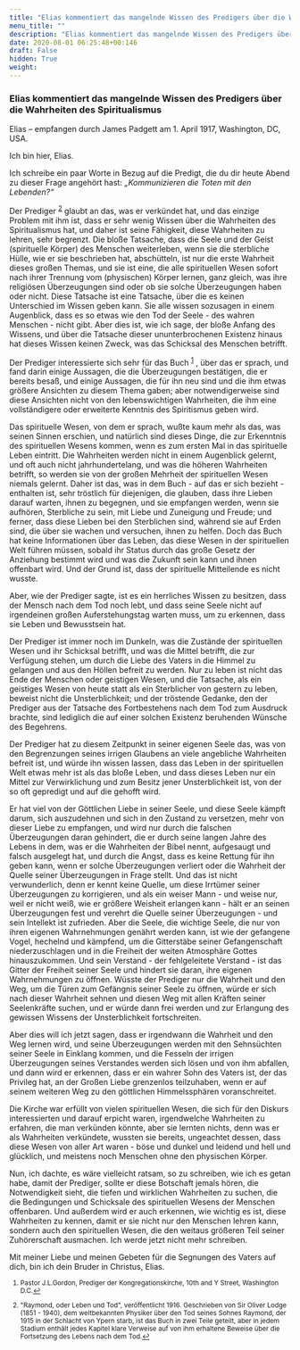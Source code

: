 ```yaml
---
title: "Elias kommentiert das mangelnde Wissen des Predigers über die Wahrheiten des Spiritualismus"
menu_title: ""
description: "Elias kommentiert das mangelnde Wissen des Predigers über die Wahrheiten des Spiritualismus"
date: 2020-08-01 06:25:48+00:146
draft: False
hidden: True
weight:
---
```

### Elias kommentiert das mangelnde Wissen des Predigers über die Wahrheiten des Spiritualismus

Elias – empfangen durch James Padgett am 1. April 1917, Washington, DC, USA.

Ich bin hier, Elias.

Ich schreibe ein paar Worte in Bezug auf die Predigt, die du dir heute Abend zu dieser Frage angehört hast: *„Kommunizieren die Toten mit den Lebenden?“*

Der Prediger <sup id="a2">[2](#f2)</sup> glaubt an das, was er verkündet hat, und das einzige Problem mit ihm ist, dass er sehr wenig Wissen über die Wahrheiten des Spiritualismus hat, und daher ist seine Fähigkeit, diese Wahrheiten zu lehren, sehr begrenzt. Die bloße Tatsache, dass die Seele und der Geist (spirituelle Körper) des Menschen weiterleben, wenn sie die sterbliche Hülle, wie er sie beschrieben hat, abschütteln, ist nur die erste Wahrheit dieses großen Themas, und sie ist eine, die alle spirituellen Wesen sofort nach ihrer Trennung vom (physischen) Körper lernen, ganz gleich, was ihre religiösen Überzeugungen sind oder ob sie solche Überzeugungen haben oder nicht. Diese Tatsache ist eine Tatsache, über die es keinen Unterschied im Wissen geben kann. Sie alle wissen sozusagen in einem Augenblick, dass es so etwas wie den Tod der Seele - des wahren Menschen - nicht gibt. Aber dies ist, wie ich sage, der bloße Anfang des Wissens, und über die Tatsache dieser ununterbrochenen Existenz hinaus hat dieses Wissen keinen Zweck, was das Schicksal des Menschen betrifft.

Der Prediger interessierte sich sehr für das Buch <sup id="a1">[1](#f1)</sup> , über das er sprach, und fand darin einige Aussagen, die die Überzeugungen bestätigen, die er bereits besaß, und einige Aussagen, die für ihn neu sind und die ihm etwas größere Ansichten zu diesem Thema gaben; aber notwendigerweise sind diese Ansichten nicht von den lebenswichtigen Wahrheiten, die ihm eine vollständigere oder erweiterte Kenntnis des Spiritismus geben wird.

Das spirituelle Wesen, von dem er sprach, wußte kaum mehr als das, was seinen Sinnen erschien, und natürlich sind dieses Dinge, die zur Erkenntnis des spirituellen Wesens kommen, wenn es zum ersten Mal in das spirituelle Leben eintritt. Die Wahrheiten werden nicht in einem Augenblick gelernt, und oft auch nicht jahrhundertelang, und was die höheren Wahrheiten betrifft, so werden sie von der großen Mehrheit der spirituellen Wesen niemals gelernt. Daher ist das, was in dem Buch - auf das er sich bezieht - enthalten ist, sehr tröstlich für diejenigen, die glauben, dass ihre Lieben darauf warten, ihnen zu begegnen, und sie empfangen werden, wenn sie aufhören, Sterbliche zu sein, mit Liebe und Zuneigung und Freude; und ferner, dass diese Lieben bei den Sterblichen sind, während sie auf Erden sind, die über sie wachen und versuchen, ihnen zu helfen. Doch das Buch hat keine Informationen über das Leben, das diese Wesen in der spirituellen Welt führen müssen, sobald ihr Status durch das große Gesetz der Anziehung bestimmt wird und was die Zukunft sein kann und ihnen offenbart wird. Und der Grund ist, dass der spirituelle Mitteilende es nicht wusste.

Aber, wie der Prediger sagte, ist es ein herrliches Wissen zu besitzen, dass der Mensch nach dem Tod noch lebt, und dass seine Seele nicht auf irgendeinen großen Auferstehungstag warten muss, um zu erkennen, dass sie Leben und Bewusstsein hat.

Der Prediger ist immer noch im Dunkeln, was die Zustände der spirituellen Wesen und ihr Schicksal betrifft, und was die Mittel betrifft, die zur Verfügung stehen, um durch die Liebe des Vaters in die Himmel zu gelangen und aus den Höllen befreit zu werden. Nur zu leben ist nicht das Ende der Menschen oder geistigen Wesen, und die Tatsache, als ein geistiges Wesen von heute statt als ein Sterblicher von gestern zu leben, beweist nicht die Unsterblichkeit; und der tröstende Gedanke, den der Prediger aus der Tatsache des Fortbestehens nach dem Tod zum Ausdruck brachte, sind lediglich die auf einer solchen Existenz beruhenden Wünsche des Begehrens.

Der Prediger hat zu diesem Zeitpunkt in seiner eigenen Seele das, was von den Begrenzungen seines irrigen Glaubens an viele angebliche Wahrheiten befreit ist, und würde ihn wissen lassen, dass das Leben in der spirituellen Welt etwas mehr ist als das bloße Leben, und dass dieses Leben nur ein Mittel zur Verwirklichung und zum Besitz jener Unsterblichkeit ist, von der so oft gepredigt und auf die gehofft wird.

Er hat viel von der Göttlichen Liebe in seiner Seele, und diese Seele kämpft darum, sich auszudehnen und sich in den Zustand zu versetzen, mehr von dieser Liebe zu empfangen, und wird nur durch die falschen Überzeugungen daran gehindert, die er durch seine langen Jahre des Lebens in dem, was er die Wahrheiten der Bibel nennt, aufgesaugt und falsch ausgelegt hat, und durch die Angst, dass es keine Rettung für ihn geben kann, wenn er solche Überzeugungen verliert oder die Wahrheit der Quelle seiner Überzeugungen in Frage stellt. Und das ist nicht verwunderlich, denn er kennt keine Quelle, um diese Irrtümer seiner Überzeugungen zu korrigieren, und als ein weiser Mann - und weise nur, weil er nicht weiß, wie er größere Weisheit erlangen kann - hält er an seinen Überzeugungen fest und verehrt die Quelle seiner Überzeugungen - und sein Intellekt ist zufrieden. Aber die Seele, die wichtige Seele, die nur von ihren eigenen Wahrnehmungen genährt werden kann, ist wie der gefangene Vogel, hechelnd und kämpfend, um die Gitterstäbe seiner Gefangenschaft niederzuschlagen und in die Freiheit der weiten Atmosphäre Gottes hinauszukommen. Und sein Verstand - der fehlgeleitete Verstand - ist das Gitter der Freiheit seiner Seele und hindert sie daran, ihre eigenen Wahrnehmungen zu öffnen. Wüsste der Prediger nur die Wahrheit und den Weg, um die Türen zum Gefängnis seiner Seele zu öffnen, würde er sich nach dieser Wahrheit sehnen und diesen Weg mit allen Kräften seiner Seelenkräfte suchen, und er würde dann frei werden und zur Erlangung des gewissen Wissens der Unsterblichkeit fortschreiten.

Aber dies will ich jetzt sagen, dass er irgendwann die Wahrheit und den Weg lernen wird, und seine Überzeugungen werden mit den Sehnsüchten seiner Seele in Einklang kommen, und die Fesseln der irrigen Überzeugungen seines Verstandes werden sich lösen und von ihm abfallen, und dann wird er erkennen, dass er ein wahrer Sohn des Vaters ist, der das Privileg hat, an der Großen Liebe grenzenlos teilzuhaben, wenn er auf seinem weiteren Weg zu den göttlichen Himmelssphären voranschreitet.

Die Kirche war erfüllt von vielen spirituellen Wesen, die sich für den Diskurs interessierten und darauf erpicht waren, irgendwelche Wahrheiten zu erfahren, die man verkünden könnte, aber sie lernten nichts, denn was er als Wahrheiten verkündete, wussten sie bereits, ungeachtet dessen, dass diese Wesen von aller Art waren - böse und dunkel und leidend und hell und glücklich, und meistens noch Menschen ohne den physischen Körper.

Nun, ich dachte, es wäre vielleicht ratsam, so zu schreiben, wie ich es getan habe, damit der Prediger, sollte er diese Botschaft jemals hören, die Notwendigkeit sieht, die tiefen und wirklichen Wahrheiten zu suchen, die die Bedingungen und Schicksale des spirituellen Wesens der Menschen offenbaren. Und außerdem wird er auch erkennen, wie wichtig es ist, diese Wahrheiten zu kennen, damit er sie nicht nur den Menschen lehren kann, sondern auch den spirituellen Wesen, die den weitaus größeren Teil seiner Zuhörerschaft ausmachen. Ich werde jetzt nicht mehr schreiben.

Mit meiner Liebe und meinen Gebeten für die Segnungen des Vaters auf dich, bin ich dein Bruder in Christus, Elias.
<small>

1. <large id="f1"> Pastor J.L.Gordon, Prediger der Kongregationskirche, 10th and Y Street, Washington D.C.[↩](#a1)

2. <large id="f2"> "Raymond, oder Leben und Tod", veröffentlicht 1916. Geschrieben von Sir Oliver Lodge (1851 - 1940), dem weltbekannten Physiker über den Tod seines Sohnes Raymond, der 1915 in der Schlacht von Ypern starb, ist das Buch in zwei Teile geteilt, aber in jedem Stadium enthält jedes Kapitel klare Verweise auf von ihm erhaltene Beweise über die Fortsetzung des Lebens nach dem Tod.[↩](#a2)
